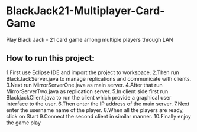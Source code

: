 BlackJack21-Multiplayer-Card-Game
=================================

Play Black Jack - 21 card game among multiple players through LAN


How to run this project:
------------------------

1.First use Eclipse IDE and import the project to workspace.
2.Then run BlackJackServer.java to manage replications and communicate with clients.
3.Next run MirrorServerOne.java as main server.
4.After that run MirrorServerTwo.java as replication server.
5.In client side first run BlackjackClient.java to run the client which provide a graphical user interface to the user.
6.Then enter the IP address of the main server.
7.Next enter the username name of the player.
8.When all the players are ready, click on Start
9.Connect the second client in similar manner.
10.Finally enjoy the game play

